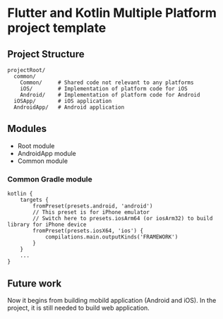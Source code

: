 # Flutter and Kotlin Multiple Platform project template

## Project Structure


```
projectRoot/
  common/
    Common/		# Shared code not relevant to any platforms
	iOS/		# Implementation of platform code for iOS
	Android/	# Implementation of platform code for Android
  iOSApp/		# iOS application
  AndroidApp/	# Android application
```

## Modules

- Root module
- AndroidApp module
- Common module

### Common Gradle module


```
kotlin {
    targets {
        fromPreset(presets.android, 'android')
        // This preset is for iPhone emulator
        // Switch here to presets.iosArm64 (or iosArm32) to build library for iPhone device
        fromPreset(presets.iosX64, 'ios') {
            compilations.main.outputKinds('FRAMEWORK')
        }
    }
	...
}	
```

## Future work


Now it begins from building mobild application (Android and iOS). In the project, it is still needed to build web application. 
